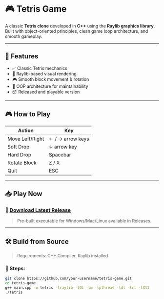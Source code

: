 # 🎮 Tetris Game

A classic **Tetris clone** developed in **C++** using the **Raylib graphics library**. Built with object-oriented principles, clean game loop architecture, and smooth gameplay.

---

## 🚀 Features

- ✅ Classic Tetris mechanics  
- 🎨 Raylib-based visual rendering  
- 🎮 Smooth block movement & rotation  
- 🧠 OOP architecture for maintainability  
- 📦 Released and playable version

---

## 🎮 How to Play

| Action           | Key               |
|------------------|-------------------|
| Move Left/Right  | ← / → arrow keys  |
| Soft Drop        | ↓ arrow key       |
| Hard Drop        | Spacebar          |
| Rotate Block     | Z / X             |
| Quit             | ESC               |

---

## 📥 Play Now

### 🔗 [Download Latest Release](https://github.com/your-username/tetris-game/releases)

> Pre-built executable for Windows/Mac/Linux available in Releases.

---

## 🛠️ Build from Source

> Requirements: C++ Compiler, Raylib installed

### 🔧 Steps:
```bash
git clone https://github.com/your-username/tetris-game.git
cd tetris-game
g++ main.cpp -o tetris -lraylib -lGL -lm -lpthread -ldl -lrt -lX11
./tetris
